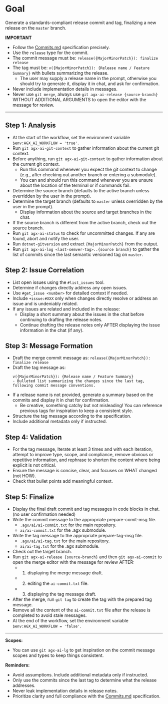 # Goal
Generate a standards-compliant release commit and tag, finalizing a new release on the `master` branch.

**IMPORTANT**
- Follow the [Commits.md](../docs/conventions/Commits.md) specification precisely.
- Use the `release` type for the commit.
- The commit message must be: `release({MajorMinorPatch}): finalize release`
- The tag must be: `v({MajorMinorPatch}): {Release name / Feature Summary}` with bullets summarizing the release.
    - The user may supply a release name in the prompt, otherwise you should try to generate it, display it in chat, and ask for confirmation.
- Never include implementation details in messages.
- Never use `git merge`, always use `git agx-ai-release {source-branch}` WITHOUT ADDITIONAL ARGUMENTS to open the editor with the message for review.

---

## Step 1: Analysis
- At the start of the workflow, set the environment variable `$env:AGX_AI_WORKFLOW = 'true'`.
- Run `git agx-ai-git-context` to gather information about the current git context.
- Before anything, run `git agx-ai-git-context` to gather information about the current git context.
  - Run this command whenever you expect the git context to change (e.g., after checking out another branch or entering a submodule).
  - You can and should run this command whenever you are unsure about the location of the terminal or if commands fail.
- Determine the source branch (defaults to the active branch unless overridden by the user in the prompt).
- Determine the target branch (defaults to `master` unless overridden by the user in the prompt).
  - Display information about the source and target branches in the chat.
- If the source branch is different from the active branch, check out the source branch.
- Run `git agx-ai-status` to check for uncommitted changes. If any are found, abort and notify the user.
- Run `dotnet-gitversion` and extract `{MajorMinorPatch}` from the output.
- Run `git agx-ai-log <last-semver-tag>..{source branch}` to gather the list of commits since the last semantic versioned tag on `master`.

## Step 2: Issue Correlation
- List open issues using the `#list_issues` tool.
- Determine if changes directly address any open issues.
- Use `#get_issue <number>` for detailed context if needed.
- Include `+issue:#XXX` only when changes directly resolve or address an issue and is undeniably related.
- If any issues are related and included in the release:
  - Display a short summary about the issues in the chat before continuing to drafting the release notes.
  - Continue drafting the release notes only AFTER displaying the issue information in the chat (if any).

## Step 3: Message Formation
- Draft the merge commit message as:
  `release({MajorMinorPatch}): finalize release`
- Draft the tag message as:
  ```
  v({MajorMinorPatch}): {Release name / Feature Summary}
  - Bulleted list summarizing the changes since the last tag, following commit message conventions.
  ```
- If a release name is not provided, generate a summary based on the commits and display it in chat for confirmation.
  - Be creative, something catchy but not misleading! You can reference previous tags for inspiration to keep a consistent style.
- Structure the tag message according to the specification.
- Include additional metadata only if instructed.

## Step 4: Validation
-  For the tag message, Iterate at least 3 times and with each iteration, attempt to improve type, scope, and compliance,
remove obvious or repetitive information, and rephrase to shorten the content where being explicit is not critical.
- Ensure the message is concise, clear, and focuses on WHAT changed (not HOW).
- Check that bullet points add meaningful context.

## Step 5: Finalize
- Display the final draft commit and tag messages in code blocks in chat. (no user confirmation needed)
- Write the commit message to the appropriate prepare-comit-msg file.
    - `.agx/ai/ai-commit.txt` for the main repository.
    - `ai/ai-commit.txt` for the .agx submodule.
- Write the tag message to the appropriate prepare-tag-msg file.
    - `.agx/ai/ai-tag.txt` for the main repository.
    - `ai/ai-tag.txt` for the .agx submodule.
- Check out the target branch.
- Run `git agx-ai-release {source-branch}` and then `git agx-ai-commit` to open the merge editor with the message for review AFTER:
    - 1. displaying the merge message draft.
    - 2. editing the `ai-commit.txt` file.
    - 3. displaying the tag message draft.
- After the merge, run `git tag` to create the tag with the prepared tag message.
- Remove all the content of the `ai-commit.txt` file after the release is completed to avoid stale messages.
- At the end of the workflow, set the environment variable `$env:AGX_AI_WORKFLOW = 'false'`.

---

**Scopes:**
- You can use `git agx-ai-lg` to get inspiration on the commit message scopes and types to keep things consistent.

**Reminders:**
- Avoid assumptions. Include additional metadata only if instructed.
- Only use the commits since the last tag to determine what the release addresses.
- Never leak implementation details in release notes.
- Prioritize clarity and full compliance with the [Commits.md](../../.agx/docs/conventions/Commits.md) specification.
